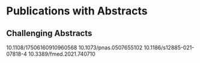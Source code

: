# Publications with Abstracts

## Challenging Abstracts

10.1108/17506160910960568
10.1073/pnas.0507655102
10.1186/s12885-021-07818-4
10.3389/fmed.2021.740710
